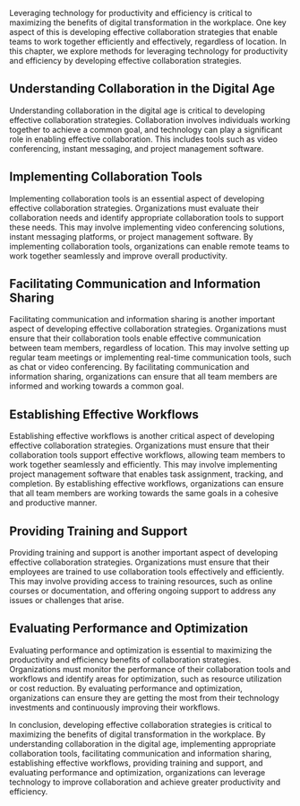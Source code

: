 
Leveraging technology for productivity and efficiency is critical to maximizing the benefits of digital transformation in the workplace. One key aspect of this is developing effective collaboration strategies that enable teams to work together efficiently and effectively, regardless of location. In this chapter, we explore methods for leveraging technology for productivity and efficiency by developing effective collaboration strategies.

Understanding Collaboration in the Digital Age
----------------------------------------------

Understanding collaboration in the digital age is critical to developing effective collaboration strategies. Collaboration involves individuals working together to achieve a common goal, and technology can play a significant role in enabling effective collaboration. This includes tools such as video conferencing, instant messaging, and project management software.

Implementing Collaboration Tools
--------------------------------

Implementing collaboration tools is an essential aspect of developing effective collaboration strategies. Organizations must evaluate their collaboration needs and identify appropriate collaboration tools to support these needs. This may involve implementing video conferencing solutions, instant messaging platforms, or project management software. By implementing collaboration tools, organizations can enable remote teams to work together seamlessly and improve overall productivity.

Facilitating Communication and Information Sharing
--------------------------------------------------

Facilitating communication and information sharing is another important aspect of developing effective collaboration strategies. Organizations must ensure that their collaboration tools enable effective communication between team members, regardless of location. This may involve setting up regular team meetings or implementing real-time communication tools, such as chat or video conferencing. By facilitating communication and information sharing, organizations can ensure that all team members are informed and working towards a common goal.

Establishing Effective Workflows
--------------------------------

Establishing effective workflows is another critical aspect of developing effective collaboration strategies. Organizations must ensure that their collaboration tools support effective workflows, allowing team members to work together seamlessly and efficiently. This may involve implementing project management software that enables task assignment, tracking, and completion. By establishing effective workflows, organizations can ensure that all team members are working towards the same goals in a cohesive and productive manner.

Providing Training and Support
------------------------------

Providing training and support is another important aspect of developing effective collaboration strategies. Organizations must ensure that their employees are trained to use collaboration tools effectively and efficiently. This may involve providing access to training resources, such as online courses or documentation, and offering ongoing support to address any issues or challenges that arise.

Evaluating Performance and Optimization
---------------------------------------

Evaluating performance and optimization is essential to maximizing the productivity and efficiency benefits of collaboration strategies. Organizations must monitor the performance of their collaboration tools and workflows and identify areas for optimization, such as resource utilization or cost reduction. By evaluating performance and optimization, organizations can ensure they are getting the most from their technology investments and continuously improving their workflows.

In conclusion, developing effective collaboration strategies is critical to maximizing the benefits of digital transformation in the workplace. By understanding collaboration in the digital age, implementing appropriate collaboration tools, facilitating communication and information sharing, establishing effective workflows, providing training and support, and evaluating performance and optimization, organizations can leverage technology to improve collaboration and achieve greater productivity and efficiency.
